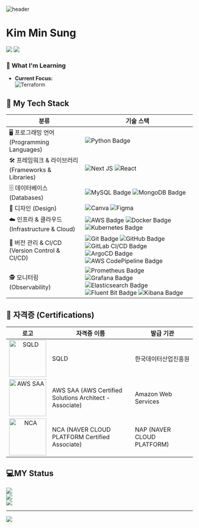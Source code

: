 ![header](https://capsule-render.vercel.app/api?type=waving&color=timeAuto&height=300&section=header&text=minsung219)

<h1>Kim Min Sung</h1>

<a href="https://anytime1.tistory.com/" target="_blank"><img src="https://img.shields.io/badge/Tistory-000000?style=flat-square&logo=tistory&logoColor=FFFFFF"/></a>
<img src="https://img.shields.io/badge/same0219@naver.com-03C75A?style=flat-square&logo=Naver&logoColor=FFFFFF"/>

### 🌱 **What I'm Learning**
- **Current Focus:**  
  ![Terraform](https://img.shields.io/badge/-Terraform-844FBA?logo=terraform&logoColor=white&style=flat)
  
  
<h2>💪 My Tech Stack</h2>

| **분류** | **기술 스택** |
| --- | --- |
| 🖥️ 프로그래밍 언어 (Programming Languages) | ![Python Badge](https://img.shields.io/badge/Python-3776AB?style=flat-square&logo=Python&logoColor=FFFFFF) |
| 🛠️ 프레임워크 & 라이브러리 (Frameworks & Libraries) | ![Next JS](https://img.shields.io/badge/Next-black?style=flat-square&logo=next.js&logoColor=white) ![React](https://img.shields.io/badge/react-%2320232a.svg?style=flat-square&logo=react&logoColor=%2361DAFB)
| 🗄️ 데이터베이스 (Databases) | ![MySQL Badge](https://img.shields.io/badge/MySQL-4479A1?style=flat-square&logo=MySQL&logoColor=FFFFFF) ![MongoDB Badge](https://img.shields.io/badge/MongoDB-47A248?style=flat-square&logo=MongoDB&logoColor=FFFFFF)
| 🎨 디자인 (Design) | ![Canva](https://img.shields.io/badge/Canva-%2300C4CC.svg?style=flat-square&logo=Canva&logoColor=white) ![Figma](https://img.shields.io/badge/figma-%23F24E1E.svg?style=flat-square&logo=figma&logoColor=white)
| ☁️ 인프라 & 클라우드 (Infrastructure & Cloud) | ![AWS Badge](https://img.shields.io/badge/Amazon_AWS-232F3E?style=flat-square&logo=Amazon-AWS&logoColor=FFFFFF) ![Docker Badge](https://img.shields.io/badge/Docker-2496ED?style=flat-square&logo=Docker&logoColor=FFFFFF) ![Kubernetes Badge](https://img.shields.io/badge/Kubernetes-326CE5?style=flat-square&logo=Kubernetes&logoColor=FFFFFF) |
| 🔄 버전 관리 & CI/CD (Version Control & CI/CD) | ![Git Badge](https://img.shields.io/badge/Git-F05032?style=flat-square&logo=Git&logoColor=FFFFFF) ![GitHub Badge](https://img.shields.io/badge/GitHub-181717?style=flat-square&logo=GitHub&logoColor=FFFFFF) ![GitLab CI/CD Badge](https://img.shields.io/badge/GitLab_CI%2FCD-FC6D26?style=flat-square&logo=GitLab&logoColor=FFFFFF) ![ArgoCD Badge](https://img.shields.io/badge/ArgoCD-EB5A46?style=flat-square&logo=Argo&logoColor=FFFFFF) ![AWS CodePipeline Badge](https://img.shields.io/badge/AWS_CodePipeline-232F3E?style=flat-square&logo=Amazon-AWS&logoColor=FFFFFF)|
| 🕵️ 모니터링 (Observability) | ![Prometheus Badge](https://img.shields.io/badge/Prometheus-E6522C?style=flat-square&logo=Prometheus&logoColor=FFFFFF) ![Grafana Badge](https://img.shields.io/badge/Grafana-F46800?style=flat-square&logo=Grafana&logoColor=FFFFFF) ![Elasticsearch Badge](https://img.shields.io/badge/Elasticsearch-005571?style=flat-square&logo=Elasticsearch&logoColor=FFFFFF) ![Fluent Bit Badge](https://img.shields.io/badge/Fluent--Bit-0E83C8?style=flat-square&logo=Fluent-Bit&logoColor=FFFFFF) ![Kibana Badge](https://img.shields.io/badge/Kibana-005571?style=flat-square&logo=Kibana&logoColor=FFFFFF) |

<h2>🏅 자격증 (Certifications)</h2>

| **로고** | **자격증 이름** | **발급 기관** |
| --- | --- | --- |
| <div style="text-align: center;"><img src="https://github.com/user-attachments/assets/6f8a6845-4a1d-40f1-80cd-594f1e37c479" alt="SQLD" width="100"/></div> | SQLD | 한국데이터산업진흥원 |
| <div style="text-align: center; vertical-align: middle;"><img src="https://github.com/user-attachments/assets/adbdaee3-a25f-4841-b9e5-1e0b9bb78f7d" alt="AWS SAA" width="100"/></div> | AWS SAA (AWS Certified Solutions Architect - Associate) | Amazon Web Services |
| <div style="text-align: center;"><img src="https://github.com/user-attachments/assets/afa51e67-93ec-422c-bd44-8b00aae8b4db" alt="NCA" width="100"/></div> | NCA (NAVER CLOUD PLATFORM Certified Associate) | NAP (NAVER CLOUD PLATFORM) |

<h2>💻MY Status</h2>

![](https://github-readme-stats.vercel.app/api?username=minsung219&theme=shadow_green&hide_border=true&include_all_commits=false&count_private=false)<br/>
![](https://github-readme-streak-stats.herokuapp.com/?user=minsung219&theme=shadow_green&hide_border=true)<br/>
![](https://github-readme-stats.vercel.app/api/top-langs/?username=minsung219&theme=shadow_green&hide_border=true&include_all_commits=false&count_private=false&layout=compact)
<!--

Here are some ideas to get you started:

- 🔭 I’m currently working on ...
- 🌱 I’m currently learning ...
- 👯 I’m looking to collaborate on ...
- 🤔 I’m looking for help with ...
- 💬 Ask me about ...
- 📫 How to reach me: ...
- 😄 Pronouns: ...
- ⚡ Fun fact: ...
-->
---
[![](https://visitcount.itsvg.in/api?id=minsung219&icon=4&color=3)](https://visitcount.itsvg.in)
